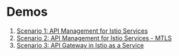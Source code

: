 # Demos

1. [Scenario 1: API Management for Istio Services](S01-APIM_for_Istio_Services)
1. [Scenario 2: API Management for Istio Services - MTLS](S02-APIM_for_Istio_Services_MTLS)
1. [Scenario 3: API Gateway in Istio as a Service](S03-API_Gateway_In_Istio_As_A_Service)